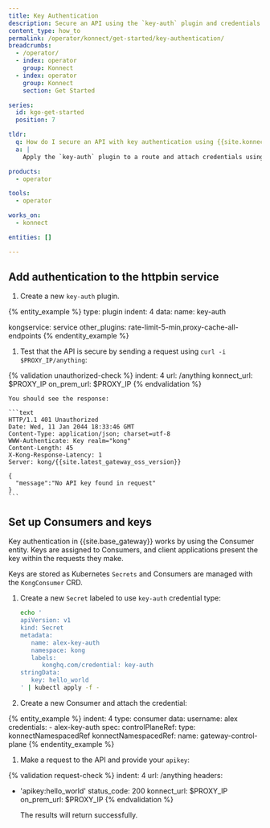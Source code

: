```yaml
---
title: Key Authentication
description: Secure an API using the `key-auth` plugin and credentials from a `KongConsumer`.
content_type: how_to
permalink: /operator/konnect/get-started/key-authentication/
breadcrumbs:
  - /operator/
  - index: operator
    group: Konnect
  - index: operator
    group: Konnect
    section: Get Started

series:
  id: kgo-get-started
  position: 7

tldr:
  q: How do I secure an API with key authentication using {{site.konnect_short_name}} CRDs?
  a: |
    Apply the `key-auth` plugin to a route and attach credentials using the `KongConsumer` and `KongCredentialAPIKey` CRDs.

products:
  - operator

tools:
  - operator

works_on:
  - konnect

entities: []

---
```



## Add authentication to the httpbin service

1. Create a new `key-auth` plugin.

{% entity_example %}
type: plugin
indent: 4
data:
  name: key-auth
  
  kongservice: service
  other_plugins: rate-limit-5-min,proxy-cache-all-endpoints
{% endentity_example %}

1. Test that the API is secure by sending a request using `curl -i $PROXY_IP/anything`:

{% validation unauthorized-check %}
indent: 4
url: /anything
konnect_url: $PROXY_IP
on_prem_url: $PROXY_IP
{% endvalidation %}

    You should see the response:

    ```text
    HTTP/1.1 401 Unauthorized
    Date: Wed, 11 Jan 2044 18:33:46 GMT
    Content-Type: application/json; charset=utf-8
    WWW-Authenticate: Key realm="kong"
    Content-Length: 45
    X-Kong-Response-Latency: 1
    Server: kong/{{site.latest_gateway_oss_version}}

    {
      "message":"No API key found in request"
    }
    ```

## Set up Consumers and keys 

Key authentication in {{site.base_gateway}} works by using the Consumer entity. Keys are assigned to Consumers, and client applications present the key within the requests they make.

Keys are stored as Kubernetes `Secrets` and Consumers are managed with the `KongConsumer` CRD.

1. Create a new `Secret` labeled to use `key-auth` credential type:

    ```bash
    echo '
    apiVersion: v1
    kind: Secret
    metadata:
       name: alex-key-auth
       namespace: kong
       labels:
          konghq.com/credential: key-auth
    stringData:
       key: hello_world
    ' | kubectl apply -f -
    ```

1. Create a new Consumer and attach the credential:

{% entity_example %}
indent: 4
type: consumer
data:
  username: alex
  credentials:
    - alex-key-auth
  spec:
   controlPlaneRef:
     type: konnectNamespacedRef
     konnectNamespacedRef:
       name: gateway-control-plane
{% endentity_example %}

1. Make a request to the API and provide your `apikey`:

{% validation request-check %}
indent: 4
url: /anything
headers:
  - 'apikey:hello_world'
status_code: 200
konnect_url: $PROXY_IP
on_prem_url: $PROXY_IP
{% endvalidation %}

    The results will return successfully.